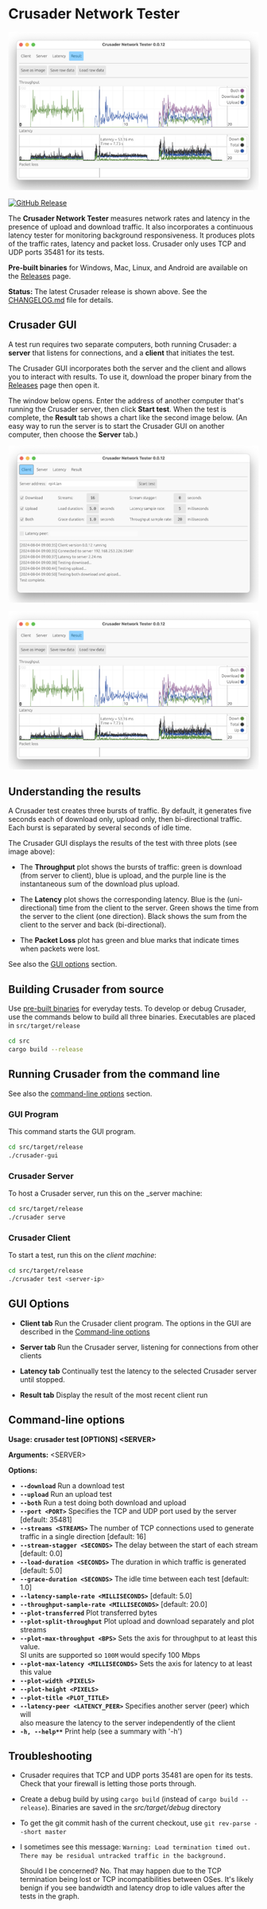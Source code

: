 # Crusader Network Tester

![Crusader Results Screenshot](./media/Crusader-Results.png)

[![GitHub Release](https://img.shields.io/github/v/release/Zoxc/crusader)](https://github.com/Zoxc/crusader/releases)

The **Crusader Network Tester** measures network rates and latency
in the presence of upload and download traffic.
It also incorporates a continuous latency tester for
monitoring background responsiveness.
It produces plots of the traffic rates,
latency and packet loss.
Crusader only uses TCP and UDP ports 35481 for its tests.

**Pre-built binaries** for Windows, Mac, Linux,
and Android are available on the
[Releases](https://github.com/Zoxc/crusader/releases) page.

**Status:** The latest Crusader release is shown above.
  See the [CHANGELOG.md](./CHANGELOG.md)
  file for details.

## Crusader GUI

A test run requires two separate computers,
both running Crusader:
a **server** that listens for connections, and
a **client** that initiates the test.

The Crusader GUI incorporates both the server and
the client and allows you to interact with results.
To use it, download the proper binary from the
[Releases](https://github.com/Zoxc/crusader/releases) page
then open it.

The window below opens.
Enter the address of another computer that's
running the Crusader server, then click **Start test**.
When the test is complete, the **Result** tab shows a
chart like the second image below.
(An easy way to run the server is to start the Crusader GUI
on another computer, then choose the **Server** tab.)

![Crusader Client Screenshot](./media/Crusader-Client.png)

![Crusader Results Screenshot](./media/Crusader-Results.png)

## Understanding the results

A Crusader test creates three bursts of traffic.
By default, it generates five seconds each of
download only, upload only, then bi-directional traffic.
Each burst is separated by several seconds of idle time.

The Crusader GUI displays the results of the test with
three plots (see image above):

* The **Throughput** plot shows the bursts of traffic:
green is download (from server to client),
blue is upload, and
the purple line is the instantaneous
sum of the download plus upload.

* The **Latency** plot shows the corresponding latency.
Blue is the (uni-directional) time from the client to the server.
Green shows the time from the server to the client (one direction).
Black shows the sum from the client to the server
and back (bi-directional).

* The **Packet Loss** plot has green and blue marks
that indicate times when packets were lost.

See also the [GUI options](#gui-options) section.

## Building Crusader from source

Use [pre-built binaries](https://github.com/Zoxc/crusader/releases)
for everyday tests.
To develop or debug Crusader, use the commands below
to build all three binaries.
Executables are placed in `src/target/release`

```sh
cd src
cargo build --release
```

## Running Crusader from the command line

See also the
[command-line options](#command-line-options) section.

### GUI Program

This command starts the GUI program.

```sh
cd src/target/release
./crusader-gui
```

### Crusader Server

To host a Crusader server, run this on the _server machine:

```sh
cd src/target/release
./crusader serve
```

### Crusader Client

To start a test, run this on the _client machine_:

```sh
cd src/target/release
./crusader test <server-ip>
```

## GUI Options

* **Client tab**
  Run the Crusader client program. 
  The options in the GUI are described in the
  [Command-line options](#command-line-options)

* **Server tab**
  Run the Crusader server, listening for connections from other clients

* **Latency tab**
  Continually test the latency to the selected
  Crusader server until stopped.

* **Result tab**
  Display the result of the most recent client run

## Command-line options

**Usage: crusader test [OPTIONS] \<SERVER>**

**Arguments:** \<SERVER>

**Options:**

* **`--download`**
          Run a download test
* **`--upload`**
          Run an upload test
* **`--both`**
          Run a test doing both download and upload
* **`--port <PORT>`**
          Specifies the TCP and UDP port used by the server
          [default: 35481]
* **`--streams <STREAMS>`**
          The number of TCP connections used to generate  
           traffic in a single direction
          [default: 16]
* **`--stream-stagger <SECONDS>`**
          The delay between the start of each stream
          [default: 0.0]
* **`--load-duration <SECONDS>`**
          The duration in which traffic is generated
          [default: 5.0]
* **`--grace-duration <SECONDS>`**
          The idle time between each test
          [default: 1.0]
* **`--latency-sample-rate <MILLISECONDS>`**
          [default: 5.0]
* **`--throughput-sample-rate <MILLISECONDS>`**
          [default: 20.0]
* **`--plot-transferred`**
          Plot transferred bytes
* **`--plot-split-throughput`**
          Plot upload and download separately and plot streams
* **`--plot-max-throughput <BPS>`**
          Sets the axis for throughput to at least this value.  
          SI units are supported so `100M` would specify 100 Mbps
* **`--plot-max-latency <MILLISECONDS>`**
          Sets the axis for latency to at least this value
* **`--plot-width <PIXELS>`**
* **`--plot-height <PIXELS>`**
* **`--plot-title <PLOT_TITLE>`**
* **`--latency-peer <LATENCY_PEER>`**
          Specifies another server (peer) which will  
          also measure the latency to the server independently of the client
* **`-h, --help**`**
          Print help (see a summary with '-h')
          
## Troubleshooting

* Crusader requires that TCP and UDP ports 35481 are open for its tests.
  Check that your firewall is letting those ports through.

* Create a debug build by using `cargo build`
  (instead of `cargo build --release`).
  Binaries are saved in the _src/target/debug_ directory

* To get the git commit hash of the current checkout,
  use `git rev-parse --short master`

* I sometimes see this message: 
`Warning: Load termination timed out. There may be residual untracked traffic in the background.` 
  
  Should I be concerned? No. That may happen due to the TCP termination being lost or TCP incompatibilities between OSes. It's likely benign if you see bandwidth and latency drop to idle values after the tests in the graph. 
